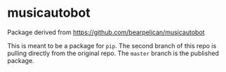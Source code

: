 # musicautobot
Package derived from https://github.com/bearpelican/musicautobot

This is meant to be a package for `pip`. The second branch of this repo is pulling directly from the original repo. The `master` branch is the published package.
